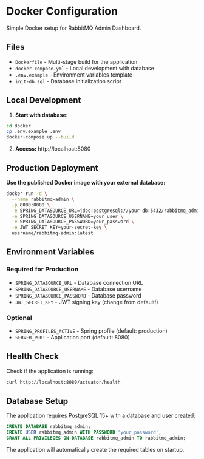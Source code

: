 # Docker Configuration

Simple Docker setup for RabbitMQ Admin Dashboard.

## Files

- `Dockerfile` - Multi-stage build for the application
- `docker-compose.yml` - Local development with database
- `.env.example` - Environment variables template
- `init-db.sql` - Database initialization script

## Local Development

1. **Start with database:**

```bash
cd docker
cp .env.example .env
docker-compose up --build
```

2. **Access:** http://localhost:8080

## Production Deployment

**Use the published Docker image with your external database:**

```bash
docker run -d \
  --name rabbitmq-admin \
  -p 8080:8080 \
  -e SPRING_DATASOURCE_URL=jdbc:postgresql://your-db:5432/rabbitmq_admin \
  -e SPRING_DATASOURCE_USERNAME=your_user \
  -e SPRING_DATASOURCE_PASSWORD=your_password \
  -e JWT_SECRET_KEY=your-secret-key \
  username/rabbitmq-admin:latest
```

## Environment Variables

### Required for Production

- `SPRING_DATASOURCE_URL` - Database connection URL
- `SPRING_DATASOURCE_USERNAME` - Database username
- `SPRING_DATASOURCE_PASSWORD` - Database password
- `JWT_SECRET_KEY` - JWT signing key (change from default!)

### Optional

- `SPRING_PROFILES_ACTIVE` - Spring profile (default: production)
- `SERVER_PORT` - Application port (default: 8080)

## Health Check

Check if the application is running:

```bash
curl http://localhost:8080/actuator/health
```

## Database Setup

The application requires PostgreSQL 15+ with a database and user created:

```sql
CREATE DATABASE rabbitmq_admin;
CREATE USER rabbitmq_admin WITH PASSWORD 'your_password';
GRANT ALL PRIVILEGES ON DATABASE rabbitmq_admin TO rabbitmq_admin;
```

The application will automatically create the required tables on startup.

